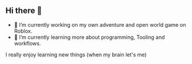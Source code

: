## Hi there 👋

- 🔭 I’m currently working on my own adventure and open world game on Roblox.
- 🌱 I’m currently learning more about programming, Tooling and workflows.

I really enjoy learning new things (when my brain let's me)

<!--
**Zanooose/Zanooose** is a ✨ _special_ ✨ repository because its `README.md` (this file) appears on your GitHub profile.

Here are some ideas to get you started:

- 🔭 I’m currently working on ...
- 🌱 I’m currently learning ...
- 👯 I’m looking to collaborate on ...
- 🤔 I’m looking for help with ...
- 💬 Ask me about ...
- 📫 How to reach me: ...
- 😄 Pronouns: ...
- ⚡ Fun fact: ...
-->
